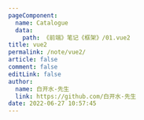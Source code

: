 ```yaml
---
pageComponent: 
  name: Catalogue
  data: 
    path: 《前端》笔记《框架》/01.vue2
title: vue2
permalink: /note/vue2/
article: false
comment: false
editLink: false
author: 
  name: 白开水-先生
  link: https://github.com/白开水-先生
date: 2022-06-27 10:57:45
---
```

